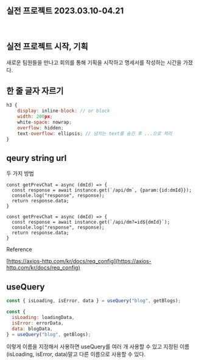 ## 실전 프로젝트 2023.03.10-04.21

<br />

## 실전 프로젝트 시작, 기획

새로운 팀원들을 만나고 회의를 통해 기획을 시작하고 명세서를 작성하는 시간을 가졌다.

## 한 줄 글자 자르기

```jsx
h3 {
	display: inline-block: // or block
	width: 200px;
	white-space: nowrap;
	overflow: hidden;
	text-overflow: ellipsis; // 넘치는 text를 숨긴 후 ...으로 처리
}
```

## qeury string url

두 가지 방법

```
const getPrevChat = async (dmId) => {
  const response = await instance.get(`/api/dm`, {param:{id:dmId}});
  console.log("response", response);
  return response.data;
}
```

```
const getPrevChat = async (dmId) => {
  const response = await instance.get(`/api/dm?=id${dmId}`);
  console.log("response", response);
  return response.data;
}
```

Reference

[https://axios-http.com/kr/docs/req_config](https://axios-http.com/kr/docs/req_config)

## useQuery

```jsx
const { isLoading, isError, data } = useQuery("blog", getBlogs);
```

```jsx
const {
  isLoading: loadingData,
  isError: errorData,
  data: blogData,
} = useQuery("blog", getBlogs);
```

이렇게 이름을 지정해서 사용하면 useQuery를 여러 개 사용할 수 있고 지정된 이름(isLoading, isError, data)말고 다른 이름으로 사용할 수 있다.
